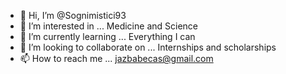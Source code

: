 - 👋 Hi, I’m @Sognimistici93
- 👀 I’m interested in ... Medicine and Science 
- 🌱 I’m currently learning ... Everything I can
- 💞️ I’m looking to collaborate on ... Internships and scholarships 
- 📫 How to reach me ... jazbabecas@gmail.com 

<!---
Sognimistici93/Sognimistici93 is a ✨ special ✨ repository because its `README.md` (this file) appears on your GitHub profile.
You can click the Preview link to take a look at your changes.
--->
